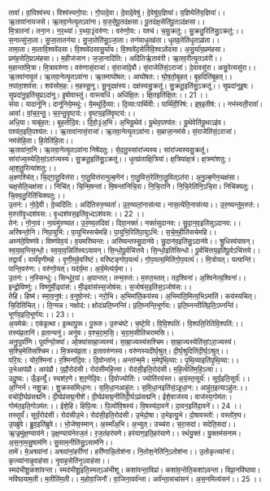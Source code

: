 

  
तावां॑। वां॒विश्व॑स्य। विश्व॑स्यगो॒पा:। गो॒पादे॒वा। दे॒वादे॒वेषु॑। दे॒वेषु॑य॒ज्ञिया॑। य॒ज्ञियेति॑य॒ज्ञिया॑।। ऋ॒तावा॑नायजसे। ऋ॒तवा॒नेत्यृ॒तऽवा॑ना। य॒ज॒से॒पू॒तद॑क्षसा। पू॒तद॑क्ष॒सेति॑पू॒तऽद॑क्षसा।।  
मि॒त्रातना॑। तना॒न। न॒र॒थ्या॑। र॒थ्या॒३॒॑वरु॑ण:। वरु॑णो॒य:। यश्च॑। च॒सु॒क्रतु॑:। सु॒क्रतु॒रिति॑सु॒ऽक्रतु॑:।। स॒नात्सु॑जा॒ता। सु॒जा॒तातन॑या। सु॒जा॒तेति॑सु॒ऽजा॒ता। तन॑याधृ॒तव्र॑ता। धृ॒तव्र॒तेति॑धृ॒तऽव्र॑ता।।  
तामा॒ता। मा॒तावि॒श्ववे॑दसा। वि॒श्ववे॑दसासु॒र्या॑य। वि॒श्ववे॑द॒सेति॑वि॒श्वऽवे॑दसा। अ॒सु॒र्या॑य॒प्रम॑हसा। प्रम॑ह॒सेति॒प्रऽम॑हसा।। म॒हीज॑जान। ज॒जा॒नादि॑ति:। अदि॑तिर्ऋ॒ताव॑री। ऋ॒तव॒रीत्यृ॒तऽव॑री।।  
म॒हान्ता॑मि॒त्रा। मि॒त्रावरु॑णा। वरु॑णासं॒राजा॑। सं॒राजा॑दे॒वौ। सं॒राजेति॑सं॒ऽराजा॑। दे॒वावसु॑रा। असु॒रेत्यसु॑रा।। ऋ॒तवा॑नावृ॒तं। ऋ॒तवा॒नेत्यृ॒तऽवा॑ना। ऋ॒तमाघो॑षत:। आघो॑षत:। घो॒ष॒तो॒बृ॒हत्। बृ॒हदिति॑बृ॒हत्।।  
ऩपा॑ता॒शव॑स:। शव॑सोम॒ह:। म॒हस्सू॒नू। सू॒नूदक्ष॑स्य। दक्ष॑स्यसु॒क्रतू॑। सु॒क्रतू॒इति॑सु॒ऽक्रतू॑।। सृ॒प्रदा॑नूइ॒ष:। सृ॒प्रदा॑नू॒इति॑सृ॒प्रऽदा॑नू। इ॒षोवास्तु॑। वास्त्वधि॑। अधि॑क्षि॒त:। क्षि॒तइति॑क्षि॒त:।। 21 ।।  
संया। यादानू॑नि। दानू॑निये॒मथु॑:। ये॒मथु॑र्दि॒व्या:। दि॒व्या:पार्थि॑वी:। पार्थि॑वी॒रिष॑:। इष॒इतीष॑:।। नभ॑स्वती॒रावां॑। आवां॑। वां॒च॒र॒न्तु॒। च॒र॒न्तु॒वृ॒ष्टय॑:। वृ॒ष्टय॒इति॑वृ॒ष्टय॑:।।  
अधि॒या। याबृ॑ह॒त:। बृ॒ह॒तोदि॒व:। दि॒वो॒३॒॑अ॒भि। अ॒भियू॒थेव॑। यू॒थेव॒पश्य॑त:। यू॒थेवेति॑यू॒थाऽइ॑व। पश्य॑त॒इति॒पश्य॑त:।। ऋ॒तावा॑नासं॒राजा॑। ऋ॒तवा॒नेत्यृ॒तऽवा॑ना। स॒म्राजा॒नम॑से। सं॒राजेति॑सं॒ऽराजा॑। नम॑सेहि॒ता। हि॒तेति॑हि॒ता।।  
ऋ॒तावा॑ना॒नि। ऋ॒तवा॒नेत्यृ॒तऽवा॑ना निषे॑दतु:। से॒द॒तु॒स्सांरा॑ज्यस्य। सांरा॑ज्यस्यसु॒क्रतू॑। सांरा॑ज्य॒स्येति॒सां॒ऽरा॑ज्यस्य। सु॒क्रतू॒इति॑सु॒ऽक्रतू॑।। धृ॒तव्र॑ताक्षि॒त्रिया॑। क्ष॒त्रिया॑क्ष॒त्रं। क्ष॒त्रमा॑शतु:। आ॒श॒तु॒रित्या॑शतु:।।  
अ॒क्ष्णश्चि॑त्। चि॒द्गा॒तु॒वित्त॑रा। गा॒तु॒वित्त॑रानुल्ब॒णॆन॑। गा॒तु॒वित्त॒रेति॑गा॒तु॒वित्ऽत॑रा। अ॒नु॒ल्ब॒णॆन॒चक्ष॑सा। चक्ष॒सेति॒चक्ष॑सा।। निचि॑त्। चि॒न्मि॒षन्ता॑। मि॒षन्ता॑निचि॒रा। नि॒चि॒रानि। नि॒चि॒रेति॑नि॒ऽचि॒रा। निचि॑क्यतु:। चि॒क्य॒तु॒रिति॑चिक्यतु:।।  
उ॒तन॑:। नो॒दे॒वी। दे॒व्यदि॑ति:। अदि॑तिरुरु॒ष्यतां॑। उ॒रु॒ष्यतां॒नास॑त्या। नास॒त्येति॒नास॑त्या।। उ॒रु॒ष्यन्तु॑म॒रुत॑:। म॒रुतो॑वृ॒ध्दश॑वस:। वृ॒ध्दश॑वस॒इति॑वृ॒ध्दऽश॑वस:।। 22 ।।  
तेन॑:। नो॒ना॒वं। ना॒वमु॑रुष्यत। उ॒रु॒ष्य॒तदिवा॑। दिवा॒नक्तं॑। नक्तं॑सुदानव:। सु॒दा॒न॒व॒इति॑सुऽदानव:।। अरि॑षन्तो॒नि। निपा॒युभि॑:। पा॒युभि॑स्सचेमहि। पा॒युभि॒रिति॑पा॒युऽभि॑:। स॒चे॒म॒ही॒ति॑सचेमहि।।  
अघ्न॑ते॒विष्ण॑वे। विष्ण॑वेव॒यं। व॒यमरि॑ष्यन्त:। अरि॑ष्यन्तस्सु॒दान॑वे। सु॒दान॑व॒इति॑सु॒ऽदान॑वे।। श्रु॒धिस्व॑यावन्। स्व॒या॒व॒न्त्सि॒न्धो॒। स्व॒या॒व॒न्निति॑स्वऽयावन्। सि॒न्धो॒पू॒र्वचि॑त्तये। सि॒न्धो॒इति॑सिन्धो। पू॒र्वचि॑त्तय॒इति॑पू॒र्वऽचि॑त्तये।।  
तद्वार्यं॑। वार्यं॑वृणीमहे । वृ॒णी॒म॒हे॒वरि॑ष्टं। वरि॑ष्टङ्गोप॒यत्यं॑। गो॒प॒यत्य॒मिति॑गो॒प॒यत्यं॑।। मि॒त्रोयत्। यत्पान्ति॑। पान्ति॒वरु॑ण:। वरु॑णो॒यत्। यद॑र्य॒मा। अ॒र्य॒मेत्य॑र्य॒मा।।  
उ॒तन॑:। न॒स्सिन्धु॑:। सिन्धु॑र॒पां। अ॒पान्तत्। तन्म॒रुत॑:। म॒रुत॒स्तत्। तद॒श्विना॑। अ॒श्विनेत्य॒श्विना॑।। इन्द्रो॒विष्णु॑:। विष्णु॑र्मी॒ढ्वांस॑:। मी॒ढ्वांस॑स्स॒जोष॑स:। स॒जोष॑स॒इति॑स॒ऽजोष॑स:।।  
तेहि। हिष्म॑। स्मा॒व॒नुष॑:। व॒नुषो॒नर॑:। नरो॒भि। अ॒भिमा॑तिं॒कय॑स्य। अ॒भिमा॑ति॒मित्य॒भिऽमा॑तिं। कय॑स्यचित्। चि॒दिति॑चित्।। ति॒ग्मन्न। नक्षोद॑:। क्षोदः॑प्रति॒घ्नन्ति॑। प्र॒ति॒घ्नन्ति॒भूर्ण॑य:। प्र॒ति॒घ्नन्तीति॑प्र॒ति॒ऽघ्नन्ति॑। भूर्ण॑य॒इति॒भूर्ण॑य:।। 23।।  
अ॒यमेक॑:। एक॑इ॒त्था। इ॒त्थापु॒रू। पु॒रूरु। उ॒रुच॑ष्टे। च॒ष्टे॒वि। वि॒वि॒श्पतिः॑। वि॒श्पति॒रिति॑वि॒श्पति॑:।। तस्य॑व्र॒तानि॑। व्र॒तान्यनु॑। अनु॑वः। व॒श्च॒रा॒म॒सि॒। च॒रा॒म॒सीति॑चरामसि।।  
अनु॒पूर्वा॑णि। पूर्वा॑ण्यो॒क्या॑। ओ॒क्या॑साम्रा॒ज्यस्य॑। सा॒म्रा॒ज्यस्य॑सश्चिम। सा॒म्रा॒ज्यस्येति॑सां॒ऽरा॒ज्यस्य॑। स॒श्चि॒मेति॑सश्चिम।। मि॒त्रस्य॑व्र॒ता। व्र॒तावरु॑णस्य। वरु॑णस्यदीर्घ॒श्रुत्। दी॒र्घ॒श्रुदिति॑दी॒र्घ॒ऽश्रुत्।।  
परि॒य:। योर॒श्मिना॑। र॒श्मिना॑दि॒व:। दि॒वोन्ता॑न्। अन्ता॑न्म॒मे। म॒मेपृ॑थि॒व्या:। पृ॒थि॒व्याइति॑पृ॒थि॒व्या:।। उ॒भेआप॑प्रौ। आप॑प्रौ। प॒प्रौ॒रोद॑सी। रोद॑सीमहि॒त्त्वा। रोद॑सी॒इति॒रोद॑सी। म॒हि॒त्वेति॑म॒हि॒ऽत्वा।।  
उदु॒ष्य:। ऊँ॒इत्यूँ॑। स्यश॑र॒णे। श॒र॒णॆदि॒व:। दि॒वोज्योति॑:। ज्योति॑रयंस्त। अ॒यं॒स्त॒सूर्य॑:। सूर्य॒इति॒सूर्य॑:।। अ॒ग्निर्न। नशु॒क्र:। शु॒क्रस्स॑मिधा॒न:। स॒मि॒धा॒नआहु॑त:। स॒मि॒धा॒नइति॑सं॒ऽइ॒धा॒न:। आहु॑त॒इत्याऽहु॑त:।।  
वचो॑दी॒र्घप्र॑सद्मनि। दी॒र्घप्र॑सद्म॒नीशे॑। दी॒र्घप्र॑सद्म॒नीति॑दी॒र्घऽप्र॑सद्मनि। ईशे॒वाज॑स्य। वाज॑स्य॒गोम॑त:। गोम॑त॒इति॒गोऽम॑त:।। ईशे॒हि। हिपि॒त्व:। पि॒त्वो॑वि॒षस्य॑। वि॒षस्य॑दा॒वने॑। दा॒वन॒इति॑दा॒वने॑।। 24 ।।  
तस्तूर्यं॑। सूर्यं॒रोद॑सी। रोद॑सीउ॒भे। रोद॑सी॒इति॒रोद॑सी। उ॒भेदो॒षा। उ॒भेइत्यु॒भे। दो॒षावस्तो॑:। वस्तो॑रु॒प। उ॒पब्रु॑वे। ब्रु॒व॒इति॑ब्रुवे।। भो॒जेष्व॒स्मान्। अ॒स्माँअ॒भि। अ॒भ्युत्। उच्च॑रा। च॒रा॒सदा॑। सदेति॒सदा॑।।  
ऋ॒ज्र॒मु॑क्ष॒ण्याय॑ने। उ॒क्ष॒ण्याय॑नेरज॒तं। र॒ज॒तंहर॑यणे। हर॑याण॒इति॒हर॑याणे।। रथं॑यु॒क्तं। यु॒क्तम॑सनाम। अ॒स॒ना॒म॒सु॒षाम॑णि। सु॒साम॒नीति॑सु॒ऽसाम॑नि।।  
तामे॑। मे॒अश्व्या॑नां। अश्व्या॑नां॒हरी॑णां। हरी॑णान्नि॒तोश॑ना। नि॒तोश॒नेति॑नि॒ऽतोश॑ना।। उ॒तोकृत्व्या॑नां। कृत्व्या॑नान्नृ॒वाह॑सा। नृ॒वाह॒सेति॑नृ॒ऽवाह॑सा।।  
स्मद॑भीशू॒कशा॑वन्ता। स्मद॑भीशू॒इति॒स्मत्ऽअ॑भीशू। कशा॑वन्ता॒विप्रा॑। कशा॑व॒न्तेति॒कशा॑ऽवन्ता। विप्रा॒नवि॑ष्ठ्या। नवि॑ष्ठयाम॒ती। म॒तीति॑म॒ती।। म॒होवा॒जिनौ॑। वा॒जिना॒वर्व॑न्ता। अर्व॑न्ता॒सचा॑सनं। अ॒स॒नमित्य॑सनं।। 25 ।।  
